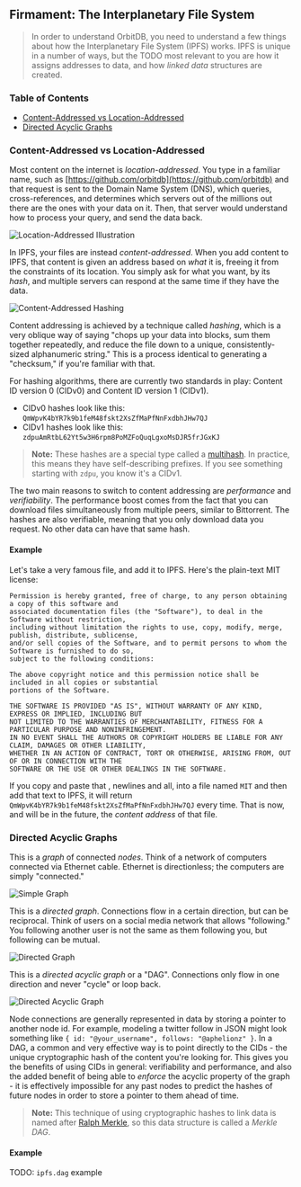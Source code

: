 ## Firmament: The Interplanetary File System

> In order to understand OrbitDB, you need to understand a few things about how the Interplanetary File System (IPFS) works. IPFS is unique in a number of ways, but the TODO most relevant to you are how it assigns addresses to data, and how _linked data_ structures are created.

<div>
  <h3>Table of Contents</h3>
  
- [Content-Addressed vs Location-Addressed](#content-addressed-vs-location-addressed)
- [Directed Acyclic Graphs](#directed-acyclic-graphs)

</div>

### Content-Addressed vs Location-Addressed

Most content on the internet is _location-addressed_. You type in a familiar name, such as [https://github.com/orbitdb](https://github.com/orbitdb) and that request is sent to the Domain Name System (DNS), which queries, cross-references, and determines which servers out of the millions  out there are the ones with your data on it. Then, that server would understand how to process your query, and send the data back.

![Location-Addressed Illustration](../images/Location-Addressed.jpg)

In IPFS, your files are instead _content-addressed_. When you add content to IPFS, that content is given an address based on _what_ it is, freeing it from the constraints of its location. You simply ask for what you want, by its _hash_, and multiple servers can respond at the same time if they have the data.

![Content-Addressed Hashing](../images/Content-Addressed.jpg)

Content addressing is achieved by a technique called _hashing_, which is a very oblique way of saying "chops up your data into blocks, sum them together repeatedly, and reduce the file down to a unique, consistently-sized alphanumeric string."  This is a process identical to generating a "checksum," if you're familiar with that.

For hashing algorithms, there are currently two standards in play: Content ID version 0 (CIDv0) and Content ID version 1 (CIDv1).

- CIDv0 hashes look like this: `QmWpvK4bYR7k9b1feM48fskt2XsZfMaPfNnFxdbhJHw7QJ`
- CIDv1 hashes look like this: `zdpuAmRtbL62Yt5w3H6rpm8PoMZFoQuqLgxoMsDJR5frJGxKJ`

> **Note:** These hashes are a special type called a [multihash](https://github.com/multiformats/multihash). In practice, this means they have self-describing prefixes. If you see something starting with `zdpu`, you know it's a CIDv1.

The two main reasons to switch to content addressing are _performance_ and _verifiability_. The performance boost comes from the fact that you can download files simultaneously from multiple peers, similar to Bittorrent. The hashes are also verifiable, meaning that you only download data you request. No other data can have that same hash.

#### Example

Let's take a very famous file, and add it to IPFS.  Here's the plain-text MIT license:

```plain
Permission is hereby granted, free of charge, to any person obtaining a copy of this software and
associated documentation files (the "Software"), to deal in the Software without restriction,
including without limitation the rights to use, copy, modify, merge, publish, distribute, sublicense,
and/or sell copies of the Software, and to permit persons to whom the Software is furnished to do so,
subject to the following conditions:

The above copyright notice and this permission notice shall be included in all copies or substantial
portions of the Software.

THE SOFTWARE IS PROVIDED "AS IS", WITHOUT WARRANTY OF ANY KIND, EXPRESS OR IMPLIED, INCLUDING BUT
NOT LIMITED TO THE WARRANTIES OF MERCHANTABILITY, FITNESS FOR A PARTICULAR PURPOSE AND NONINFRINGEMENT.
IN NO EVENT SHALL THE AUTHORS OR COPYRIGHT HOLDERS BE LIABLE FOR ANY CLAIM, DAMAGES OR OTHER LIABILITY,
WHETHER IN AN ACTION OF CONTRACT, TORT OR OTHERWISE, ARISING FROM, OUT OF OR IN CONNECTION WITH THE
SOFTWARE OR THE USE OR OTHER DEALINGS IN THE SOFTWARE.
```

If you copy and paste that , newlines and all, into a file named `MIT` and then add that text to IPFS, it will return `QmWpvK4bYR7k9b1feM48fskt2XsZfMaPfNnFxdbhJHw7QJ` every time. That is now, and will be in the future, the _content address_ of that file.

### Directed Acyclic Graphs

This is a _graph_ of connected _nodes_. Think of a network of computers connected via Ethernet cable. Ethernet is directionless; the computers are simply "connected."

![Simple Graph](../images/Simple-Graph.jpg)

This is a _directed graph_. Connections flow in a certain direction, but can be reciprocal. Think of users on a social media network that allows "following." You following another user is not the same as them following you, but following can be mutual.

![Directed Graph](../images/Directed-Graph.jpg)

This is a _directed acyclic graph_ or a "DAG". Connections only flow in one direction and never "cycle" or loop back.

![Directed Acyclic Graph](../images/Directed-Acyclic-Graph.jpg)

Node connections are generally represented in data by storing a pointer to another node id. For example, modeling a twitter follow in JSON might look something like `{ id: "@your_username", follows: "@aphelionz" }`. In a DAG, a common and very effective way is to point directly to the CIDs - the unique cryptographic hash of the content you're looking for. This gives you the benefits of using CIDs in general: verifiability and performance, and also the added benefit of being able to _enforce_ the acyclic property of the graph - it is effectively impossible for any past nodes to predict the hashes of future nodes in order to store a pointer to them ahead of time.

> **Note:** This technique of using cryptographic hashes to link data is named after [Ralph Merkle](https://scholar.google.com/scholar?hl=en&as_sdt=0%2C22&q=ralph+merkle&btnG=), so this data structure is called a _Merkle DAG_.

#### Example

TODO: `ipfs.dag` example
